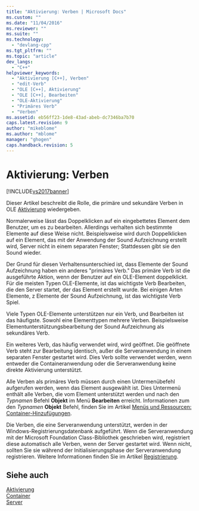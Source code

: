 ```yaml
---
title: "Aktivierung: Verben | Microsoft Docs"
ms.custom: ""
ms.date: "11/04/2016"
ms.reviewer: ""
ms.suite: ""
ms.technology: 
  - "devlang-cpp"
ms.tgt_pltfrm: ""
ms.topic: "article"
dev_langs: 
  - "C++"
helpviewer_keywords: 
  - "Aktivierung [C++], Verben"
  - "edit-Verb"
  - "OLE [C++], Aktivierung"
  - "OLE [C++], Bearbeiten"
  - "OLE-Aktivierung"
  - "Primäres Verb"
  - "Verben"
ms.assetid: eb56ff23-1de8-43ad-abeb-dc7346ba7b70
caps.latest.revision: 9
author: "mikeblome"
ms.author: "mblome"
manager: "ghogen"
caps.handback.revision: 5
---
```

# Aktivierung: Verben
[!INCLUDE[vs2017banner](../assembler/inline/includes/vs2017banner.md)]

Dieser Artikel beschreibt die Rolle, die primäre und sekundäre Verben in OLE [Aktivierung](../mfc/activation-cpp.md) wiedergeben.  
  
 Normalerweise lässt das Doppelklicken auf ein eingebettetes Element dem Benutzer, um es zu bearbeiten.  Allerdings verhalten sich bestimmte Elemente auf diese Weise nicht.  Beispielsweise wird durch Doppelklicken auf ein Element, das mit der Anwendung der Sound Aufzeichnung erstellt wird, Server nicht in einem separaten Fenster; Stattdessen gibt sie den Sound wieder.  
  
 Der Grund für diesen Verhaltensunterschied ist, dass Elemente der Sound Aufzeichnung haben ein anderes "primäres Verb." Das primäre Verb ist die ausgeführte Aktion, wenn der Benutzer auf ein OLE\-Element doppelklickt.  Für die meisten Typen OLE\-Elemente, ist das wichtigste Verb Bearbeiten, die den Server startet, der das Element erstellt wurde.  Bei einigen Arten Elemente, z Elemente der Sound Aufzeichnung, ist das wichtigste Verb Spiel.  
  
 Viele Typen OLE\-Elemente unterstützen nur ein Verb, und Bearbeiten ist das häufigste.  Sowohl eine Elementtypen mehrere Verben.  Beispielsweise Elementunterstützungsbearbeitung der Sound Aufzeichnung als sekundäres Verb.  
  
 Ein weiteres Verb, das häufig verwendet wird, wird geöffnet.  Die geöffnete Verb steht zur Bearbeitung identisch, außer die Serveranwendung in einem separaten Fenster gestartet wird.  Dies Verb sollte verwendet werden, wenn entweder die Containeranwendung oder die Serveranwendung keine direkte Aktivierung unterstützt.  
  
 Alle Verben als primäres Verb müssen durch einen Untermenübefehl aufgerufen werden, wenn das Element ausgewählt ist.  Dies Untermenü enthält alle Verben, die vom Element unterstützt werden und nach den *Typnamen* Befehl  **Objekt** im Menü **Bearbeiten** erreicht.  Informationen zum den *Typnamen* **Objekt** Befehl, finden Sie im Artikel [Menüs und Ressourcen: Container\-Hinzufügungen](../mfc/menus-and-resources-container-additions.md).  
  
 Die Verben, die eine Serveranwendung unterstützt, werden in der Windows\-Registrierungsdatenbank aufgeführt.  Wenn die Serveranwendung mit der Microsoft Foundation Class\-Bibliothek geschrieben wird, registriert diese automatisch alle Verben, wenn der Server gestartet wird.  Wenn nicht, sollten Sie sie während der Initialisierungsphase der Serveranwendung registrieren.  Weitere Informationen finden Sie im Artikel [Registrierung](../mfc/registration.md).  
  
## Siehe auch  
 [Aktivierung](../mfc/activation-cpp.md)   
 [Container](../mfc/containers.md)   
 [Server](../mfc/servers.md)